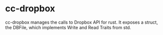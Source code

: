 # cc-dropbox

cc-dropbox manages the calls to Dropbox API for rust.
It exposes a struct, the DBFile, which implements Write and Read Traits from
std.
